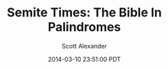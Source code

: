 ---
layout: podcast
title: "Semite Times: The Bible In Palindromes"
author: Scott Alexander
description: https://slatestarcodex.com/2014/03/10/the-bible-in-palindromes/
date: 2014-03-10 23:51:00 PDT
length: 403226
duration: 101
guid: the-bible-in-palindromes
---